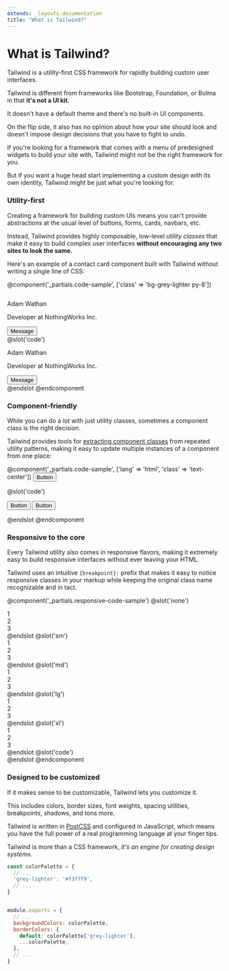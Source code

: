```yaml
---
extends: _layouts.documentation
title: "What is Tailwind?"
---
```


# What is Tailwind?

<div class="mt-8 text-2xl text-grey-dark mb-8">
    <p class="leading-tight">
        Tailwind is a utility-first CSS framework for rapidly building custom user interfaces.
    </p>
</div>

Tailwind is different from frameworks like Bootstrap, Foundation, or Bulma in that **it's not a UI kit.**

It doesn't have a default theme and there's no built-in UI components.

On the flip side, it also has no opinion about how your site should look and doesn't impose design decisions that you have to fight to undo.

If you're looking for a framework that comes with a menu of predesigned widgets to build your site with, Tailwind might not be the right framework for you.

But if you want a huge head start implementing a custom design with its own identity, Tailwind might be just what you're looking for.

### Utility-first

Creating a framework for building custom UIs means you can't provide abstractions at the usual level of buttons, forms, cards, navbars, etc.

Instead, Tailwind provides highly composable, low-level *utility classes* that make it easy to build complex user interfaces **without encouraging any two sites to look the same.**

Here's an example of a contact card component built with Tailwind without writing a single line of CSS:

@component('_partials.code-sample', ['class' => 'bg-grey-lighter py-8'])
<div class="bg-white mx-auto max-w-sm shadow-lg rounded-lg overflow-hidden">
    <div class="flex items-center px-6 py-4">
        <div class="mr-4">
            <img class="h-24 rounded-full" src="https://avatars2.githubusercontent.com/u/4323180?s=400&u=4962a4441fae9fba5f0f86456c6c506a21ffca4f&v=4" alt="">
        </div>
        <div class="flex-grow">
            <div class="mb-4">
                <p class="text-xl leading-tight">Adam Wathan</p>
                <p class="text-sm leading-tight text-grey-dark">Developer at NothingWorks Inc.</p>
            </div>
            <div>
                <button class="text-xs font-semibold rounded-full px-4 py-1 leading-normal bg-white border border-purple text-purple hover:bg-purple hover:text-white">Message</button>
            </div>
        </div>
    </div>
</div>
@slot('code')
<div class="bg-white mx-auto max-w-sm shadow-lg rounded-lg overflow-hidden">
    <div class="flex items-center px-6 py-4">
        <div class="mr-4">
            <img class="h-24 rounded-full" src="https://avatars2.githubusercontent.com/u/4323180?s=400&u=4962a4441fae9fba5f0f86456c6c506a21ffca4f&v=4" alt="">
        </div>
        <div>
            <div class="mb-4">
                <p class="text-xl leading-tight text-black">Adam Wathan</p>
                <p class="text-sm leading-tight text-grey-dark">Developer at NothingWorks Inc.</p>
            </div>
            <button class="text-xs font-semibold rounded-full px-4 py-1 leading-normal bg-white border border-purple text-purple hover:bg-purple hover:text-white">Message</button>
        </div>
    </div>
</div>
@endslot
@endcomponent

### Component-friendly

While you can do a *lot* with just utility classes, sometimes a component class is the right decision.

Tailwind provides tools for [extracting component classes](/docs/extracting-components) from repeated utility patterns, making it easy to update multiple instances of a component from one place:

@component('_partials.code-sample', ['lang' => 'html', 'class' => 'text-center'])
<button class="bg-blue hover:bg-blue-dark text-white font-bold py-2 px-4 rounded">
    Button
</button>

@slot('code')
<!-- Using utilities: -->
<button class="bg-blue hover:bg-blue-dark text-white font-bold py-2 px-4 rounded">
    Button
</button>

<!-- Extracting component classes: -->
<button class="btn btn-blue">
    Button
</button>

<style>
  .btn {
    @apply&nbsp;.font-bold .py-2 .px-4 .rounded;
  }
  .btn-blue {
    @apply&nbsp;.bg-blue .text-white;
  }
  .btn-blue:hover {
    @apply&nbsp;.bg-blue-dark;
  }
</style>
@endslot
@endcomponent

### Responsive to the core

Every Tailwind utility also comes in responsive flavors, making it extremely easy to build responsive interfaces without ever leaving your HTML.

Tailwind uses an intuitive `{breakpoint}:` prefix that makes it easy to notice responsive classes in your markup while keeping the original class name recognizable and in tact.

@component('_partials.responsive-code-sample')
@slot('none')
<div class="flex justify-start bg-smoke-light">
    <div class="text-slate text-center bg-smoke px-4 py-2 m-2">1</div>
    <div class="text-slate text-center bg-smoke px-4 py-2 m-2">2</div>
    <div class="text-slate text-center bg-smoke px-4 py-2 m-2">3</div>
</div>
@endslot
@slot('sm')
<div class="flex justify-center bg-smoke-light">
    <div class="text-slate text-center bg-smoke px-4 py-2 m-2">1</div>
    <div class="text-slate text-center bg-smoke px-4 py-2 m-2">2</div>
    <div class="text-slate text-center bg-smoke px-4 py-2 m-2">3</div>
</div>
@endslot
@slot('md')
<div class="flex justify-end bg-smoke-light">
    <div class="text-slate text-center bg-smoke px-4 py-2 m-2">1</div>
    <div class="text-slate text-center bg-smoke px-4 py-2 m-2">2</div>
    <div class="text-slate text-center bg-smoke px-4 py-2 m-2">3</div>
</div>
@endslot
@slot('lg')
<div class="flex justify-between bg-smoke-light">
    <div class="text-slate text-center bg-smoke px-4 py-2 m-2">1</div>
    <div class="text-slate text-center bg-smoke px-4 py-2 m-2">2</div>
    <div class="text-slate text-center bg-smoke px-4 py-2 m-2">3</div>
</div>
@endslot
@slot('xl')
<div class="flex justify-around bg-smoke-light">
    <div class="text-slate text-center bg-smoke px-4 py-2 m-2">1</div>
    <div class="text-slate text-center bg-smoke px-4 py-2 m-2">2</div>
    <div class="text-slate text-center bg-smoke px-4 py-2 m-2">3</div>
</div>
@endslot
@slot('code')
<div class="none:justify-start sm:justify-center md:justify-end lg:justify-between xl:justify-around ...">
    <!-- ... -->
</div>
@endslot
@endcomponent


### Designed to be customized

If it makes sense to be customizable, Tailwind lets you customize it.

This includes colors, border sizes, font weights, spacing utilities, breakpoints, shadows, and tons more.

Tailwind is written in [PostCSS](http://postcss.org/) and configured in JavaScript, which means you have the full power of a real programming language at your finger tips.

Tailwind is more than a CSS framework, *it's an engine for creating design systems.*

```js
const colorPalette = {
  // ...
  'grey-lighter': '#f3f7f9',
  // ...
}


module.exports = {
  // ...
  backgroundColors: colorPalette,
  borderColors: {
    default: colorPalette['grey-lighter'],
    ...colorPalette,
  },
  // ...
}
```
